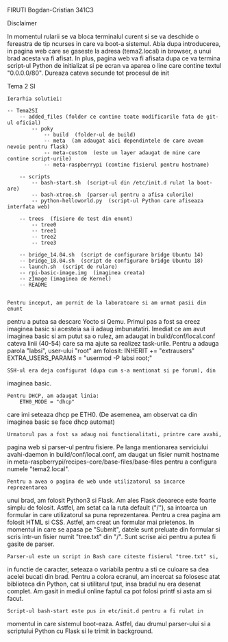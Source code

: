 
FIRUTI Bogdan-Cristian 341C3


Disclaimer

   In momentul rularii se va bloca terminalul curent si se va deschide o fereastra de tip ncurses in care va boot-a sistemul. Abia dupa introducerea, in pagina web care se gaseste la adresa (tema2.local) in browser, a unui brad acesta va fi afisat.
   In plus, pagina web va fi afisata dupa ce va termina script-ul Python de initializat si pe ecran va aparea o line care contine textul "0.0.0.0/80".
   Dureaza cateva secunde tot procesul de init   


Tema 2 SI


    Ierarhia solutiei:
    
    -- Tema2SI
        -- added_files (folder ce contine toate modificarile fata de git-ul oficial)
            -- poky 
                -- build  (folder-ul de build)
                -- meta  (am adaugat aici dependintele de care aveam nevoie pentru flask)
                -- meta-custom  (este un layer adaugat de mine care contine script-urile)
                -- meta-raspberrypi (contine fisierul pentru hostname)

        -- scripts
            -- bash-start.sh  (script-ul din /etc/init.d rulat la boot-are)
            -- bash-xtree.sh  (parser-ul pentru a afisa culorile)
            -- python-helloworld.py  (script-ul Python care afiseaza interfata web)

        -- trees  (fisiere de test din enunt)
            -- tree0
            -- tree1
            -- tree2
            -- tree3

        -- bridge_14.04.sh  (script de configurare bridge Ubuntu 14)
        -- bridge_18.04.sh  (script de configurare bridge Ubuntu 18)
        -- launch.sh  (script de rulare)
        -- rpi-basic-image.img  (imaginea creata)
        -- zImage (imaginea de Kernel)
        -- README


    Pentru inceput, am pornit de la laboratoare si am urmat pasii din enunt
pentru a putea sa descarc Yocto si Qemu.
    Primul pas a fost sa creez imaginea basic si acesteia sa ii adaug
imbunatatiri. Imediat ce am avut imaginea basic si am putut sa o rulez,
am adaugat in build/conf/local.conf cateva linii (40-54) care sa ma ajute
sa realizez task-urile.
    Pentru a adauga parola "labsi", user-ului "root" am folosit:
        INHERIT += "extrausers"
        EXTRA_USERS_PARAMS = "usermod -P labsi root;"
    
    SSH-ul era deja configurat (dupa cum s-a mentionat si pe forum), din
imaginea basic.

    Pentru DHCP, am adaugat linia:
        ETH0_MODE = "dhcp"
care imi seteaza dhcp pe ETH0. (De asemenea, am observat ca din imaginea
basic se face dhcp automat)

    Urmatorul pas a fost sa adaug noi functionalitati, printre care avahi,
pagina web si parser-ul pentru fisiere. Pe langa mentionarea serviciului
avahi-daemon in build/conf/local.conf, am daugat un fisier numit hostname
in meta-raspberrypi/recipes-core/base-files/base-files pentru a configura
numele "tema2.local".

    Pentru a avea o pagina de web unde utilizatorul sa incarce reprezentarea
unui brad, am folosit Python3 si Flask. Am ales Flask deoarece este foarte
simplu de folosit. Astfel, am setat ca la ruta default ("/"), sa intoarca
un formular in care utilizatorul sa puna reprezentarea. Pentru a crea pagina
am folosit HTML si CSS. Astfel, am creat un formular mai prietenos. In 
momentul in care se apasa pe "Submit", datele sunt preluate din formular
si scris intr-un fisier numit "tree.txt" din "/". Sunt scrise aici pentru
a putea fi gasite de parser.

    Parser-ul este un script in Bash care citeste fisierul "tree.txt" si,
in functie de caracter, seteaza o variabila pentru a sti ce culoare sa
dea acelei bucati din brad. Pentru a colora ecranul, am incercat sa folosesc
atat biblioteca din Python, cat si utilitarul tput, insa bradul nu era 
desenat complet. Am gasit in mediul online faptul ca pot folosi printf si
asta am si facut.

    Script-ul bash-start este pus in etc/init.d pentru a fi rulat in
momentul in care sistemul boot-eaza. Astfel, dau drumul parser-ului si
a scriptului Python cu Flask si le trimit in background.
